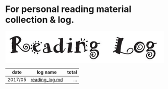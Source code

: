 # For personal reading material collection & log.

![](log/reading_log.png)

|date|log name|total|
|---|---|--:|
|2017/05|[reading_log.md](log/reading_log.md)|...|

